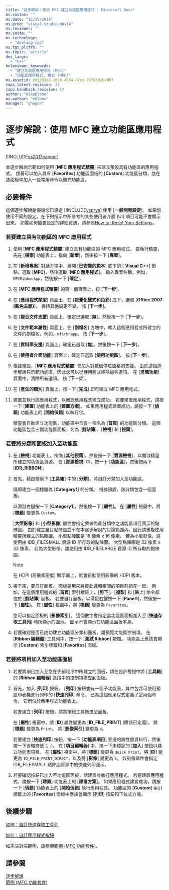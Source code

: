 ```yaml
---
title: "逐步解說：使用 MFC 建立功能區應用程式 | Microsoft Docs"
ms.custom: ""
ms.date: "12/15/2016"
ms.prod: "visual-studio-dev14"
ms.reviewer: ""
ms.suite: ""
ms.technology: 
  - "devlang-cpp"
ms.tgt_pltfrm: ""
ms.topic: "article"
dev_langs: 
  - "C++"
helpviewer_keywords: 
  - "建立功能區應用程式 (MFC)"
  - "功能區應用程式, 建立 (MFC)"
ms.assetid: e61393e2-1d6b-4594-a7ce-157d3d1b0d9f
caps.latest.revision: 21
caps.handback.revision: 17
author: "mikeblome"
ms.author: "mblome"
manager: "ghogen"
---
```

# 逐步解說：使用 MFC 建立功能區應用程式
[!INCLUDE[vs2017banner](../assembler/inline/includes/vs2017banner.md)]

本逐步解說示範如何使用 \[**MFC 應用程式精靈**\] 來建立預設具有功能區的應用程式。  接著可以加入具有 \[**Favorites**\] 功能區面板的 \[**Custom**\] 功能區分類，並在該面板中加入一些常用命令以擴充功能區。  
  
## 必要條件  
 這個逐步解說是假設您已設定 [!INCLUDE[vsprvs](../assembler/masm/includes/vsprvs_md.md)] 使用 \[**一般開發設定**\]。  如果您使用不同的設定，在下列指示中所參考的某些使用者介面 \(UI\) 項目可能不會顯示出來。  如需如何變更設定的詳細資訊，請參閱[How to: Reset Your Settings](http://msdn.microsoft.com/zh-tw/c95c51be-e609-4769-abba-65e6beedec76)。  
  
### 若要建立具有功能區的 MFC 應用程式  
  
1.  使用 \[**MFC 應用程式精靈**\] 建立具有功能區的 MFC 應用程式。  要執行精靈，先在 \[**檔案**\] 功能表上，指向 \[**新增**\]，然後按一下 \[**專案**\]。  
  
2.  在 \[**新增專案**\] 對話方塊中，展開 \[**已安裝的範本**\] 底下的 \[ **Visual C\+\+**\] 節點，選取 \[**MFC**\]，然後選取 \[**MFC 應用程式**\]。  輸入專案名稱，例如，`MFCRibbonApp`，然後按一下 \[**確定**\]。  
  
3.  在 \[**MFC 應用程式精靈**\] 的第一個頁面上，按 \[**下一步**\]。  
  
4.  在 \[**應用程式類型**\] 頁面上，在 \[**視覺化樣式和色彩**\] 底下，選取 \[**Office 2007 \(藍色主題\)**\]。  保持其他設定不變。  按 \[**下一步**\]。  
  
5.  在 \[**複合文件支援**\] 頁面上，確定已選取 \[**無**\]，然後按一下 \[**下一步**\]。  
  
6.  在 \[**文件範本屬性**\] 頁面上，在 \[**副檔名**\] 方塊中，輸入這個應用程式所建立的文件的副檔名，例如，`mfcrbnapp`。  按 \[**下一步**\]。  
  
7.  在 \[**資料庫支援**\] 頁面上，確定已選取 \[**無**\]，然後按一下 \[**下一步**\]。  
  
8.  在 \[**使用者介面功能**\] 頁面上，確定已選取 \[**使用功能區**\]。  按 \[**下一步**\]。  
  
9. 根據預設，\[**MFC 應用程式精靈**\] 會加入對數個停駐窗格的支援。  由於這個逐步解說只示範功能區，因此您可以從應用程式移除這些選項。  在 \[**進階功能**\] 頁面中，清除所有選項。  按 \[**下一步**\]。  
  
10. 在 \[**產生的類別**\] 頁面上，按一下 \[**完成**\] 即可建立 MFC 應用程式。  
  
11. 建置並執行該應用程式，以確認應用程式建立成功。  若要建置應用程式，請按一下 \[**建置**\] 功能表上的 \[**建置方案**\]。  如果應用程式建置成功，請按一下 \[**偵錯**\] 功能表上的 \[**開始偵錯**\] 以執行它。  
  
     精靈會自動建立功能區，功能區中含有一個名為 \[**首頁**\] 的功能區分類。  這個功能區包含三個功能區面板，名為 \[**剪貼簿**\]、\[**檢視**\] 和 \[**視窗**\]。  
  
### 若要將分類和面板加入至功能區  
  
1.  在 \[**檢視**\] 功能表上，指向 \[**其他視窗**\]，然後按一下 \[**資源檢視**\]，以開啟精靈所建立的功能區資源。  在 \[**資源檢視**\] 中，按一下 \[**功能區**\]，然後按兩下 \[**IDR\_RIBBON**\]。  
  
2.  首先，藉由按兩下 \[**工具箱**\] 中的 \[**分類**\]，將自訂分類加入至功能區。  
  
     隨即建立一個標題為 \[**Category1**\] 的分類。  根據預設，該分類包含一個面板。  
  
     以滑鼠右鍵按一下 \[**Category1**\]，然後按一下 \[**屬性**\]。  在 \[**屬性**\] 視窗中，將 \[**標題**\] 變更為 `Custom`。  
  
     \[**大型影像**\] 和 \[**小型影像**\] 屬性會指定要做為此分類中之功能區項目圖示的點陣圖。  由於建立自訂點陣圖並不在本逐步解說的討論範圍內，因此請重複使用精靈所建立的點陣圖。  小型點陣圖是 16 像素 x 16 像素。  若為小型影像，請使用由 IDB\_FILESMALL 資源 ID 所存取的點陣圖。  大型點陣圖是 32 像素 x 32 像素。  若為大型影像，請使用由 IDB\_FILELARGE 資源 ID 所存取的點陣圖。  
  
    > [!NOTE]
    >  在 HDPI \(高像素密度\) 顯示器上，就會自動使用影像的 HDPI 版本。  
  
3.  接下來，要自訂面板。  面板是用來將彼此邏輯相關的項目群組在一起。  例如，在這個應用程式的 \[**首頁**\] 索引標籤上，\[**剪下**\]、\[**複製**\] 和 \[**貼上**\] 命令都位於 \[**剪貼簿**\] 面板。  若要自訂面板，以滑鼠右鍵按一下 \[**Panel1**\]，然後按一下 \[**屬性**\]。  在 \[**屬性**\] 視窗中，將 \[**標題**\] 變更為 `Favorites`。  
  
     您可以指定面板的 \[**影像索引**\]。  這個數字會指定當功能區面板加入至 \[**快速存取工具列**\] 時所顯示的圖示。  圖示不會顯示在功能區面板本身。  
  
4.  若要確認是否已成功建立功能區分類和面板，請預覽功能區控制項。  在 \[**Ribbon 編輯器**\] 工具列中，按一下 \[**測試 Ribbon**\] 按鈕。  功能區上應該會顯示 \[**Custom**\] 索引標籤和 \[**Favorites**\] 面板。  
  
### 若要將項目加入至功能區面板  
  
1.  若要將項目加入至您在先前程序中所建立的面板，請在設計檢視中將 \[**工具箱**\] 的 \[**Ribbon 編輯器**\] 區段中的控制項拖曳到面板。  
  
2.  首先，加入 \[**列印**\] 按鈕。  \[**列印**\] 按鈕會有一個子功能表，其中包含可使用預設印表機進行列印的 \[**快速列印**\] 命令。  已為這個應用程式定義了這兩個命令，  它們位於應用程式功能表上。  
  
     若要建立 \[**列印**\] 按鈕，請將按鈕工具拖曳至面板。  
  
     在 \[**屬性**\] 視窗中，將 \[**ID**\] 屬性變更為 \[**ID\_FILE\_PRINT**\] \(應該已定義\)。  將 \[**標題**\] 變更為 `Print`。  將 \[**影像索引**\] 變更為 `4`。  
  
     若要建立 \[**快速列印**\] 按鈕，按一下 \[**功能表項目**\] 旁邊的屬性值資料行，然後按一下省略符號 \(**...**\)。  在 \[**項目編輯器**\] 中，按一下未標記的 \[**加入**\] 按鈕以建立功能表項目。  在 \[**屬性**\] 視窗中，將 \[**標題**\] 變更為 `Quick Print`，將 \[**ID**\] 變更為 `ID_FILE_PRINT_DIRECT`，以及將 \[**影像**\] 變更為 `5`。  該影像屬性會指定 IDB\_FILESMALL 點陣圖資源中的快速列印圖示。  
  
3.  若要確認按鈕已加入至功能區面板，請建置並執行應用程式。  若要建置應用程式，請按一下 \[**建置**\] 功能表上的 \[**建置方案**\]。  如果應用程式建置成功，請按一下 \[**偵錯**\] 功能表上的 \[**開始偵錯**\] 執行應用程式。  功能區的 \[**Custom**\] 索引標籤上的 \[**Favorites**\] 面板中應該會顯示 \[**列印**\] 按鈕和下拉式方塊。  
  
## 後續步驟  
 [如何：自訂快速存取工具列](../mfc/how-to-customize-the-quick-access-toolbar.md)  
  
 [如何：自訂應用程式按鈕](../mfc/how-to-customize-the-application-button.md)  
  
 如需端對端範例，請參閱[範例 \(MFC 功能套件\)](../top/visual-cpp-samples.md)。  
  
## 請參閱  
 [逐步解說](../mfc/walkthroughs-mfc.md)   
 [範例 \(MFC 功能套件\)](../top/visual-cpp-samples.md)